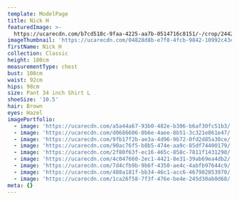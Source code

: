 ```yaml
---
template: ModelPage
title: Nick H
featuredImage: >-
  https://ucarecdn.com/b7cd518c-9faa-4225-aa7b-0514716c8151/-/crop/2442x1082/0,0/-/preview/
imageThumbnail: 'https://ucarecdn.com/04828d8b-e7f8-4fcb-9842-10992c43eeab/'
firstName: Nick H
collection: Classic
height: 180cm
measurementType: chest
bust: 108cm
waist: 92cm
hips: 98cm
size: Pant 34 inch Shirt L
shoeSize: '10.5'
hair: Brown
eyes: Hazel
imagePortfolio:
  - image: 'https://ucarecdn.com/a5a44a67-93b0-482e-b306-b6af30fc51b3/'
  - image: 'https://ucarecdn.com/d0686606-0b6e-4aee-8b51-3c321e861e47/'
  - image: 'https://ucarecdn.com/9fb17f2b-ae3a-4d96-9b72-0fd2d85a30ce/'
  - image: 'https://ucarecdn.com/90ac76f5-b8b5-474e-aa9c-85df74400179/'
  - image: 'https://ucarecdn.com/2f80f63f-ec16-465c-858c-7811f1431298/'
  - image: 'https://ucarecdn.com/4c047660-2ec1-4421-8e31-39ab69ea4db2/'
  - image: 'https://ucarecdn.com/7d4cfb9b-9b6f-4350-ae4c-4abfb97644c9/'
  - image: 'https://ucarecdn.com/488a181f-bb34-46c1-acc6-467982853970/'
  - image: 'https://ucarecdn.com/1ca26f58-7f3f-476e-be4e-245d30ab0d68/'
meta: {}
---
```


